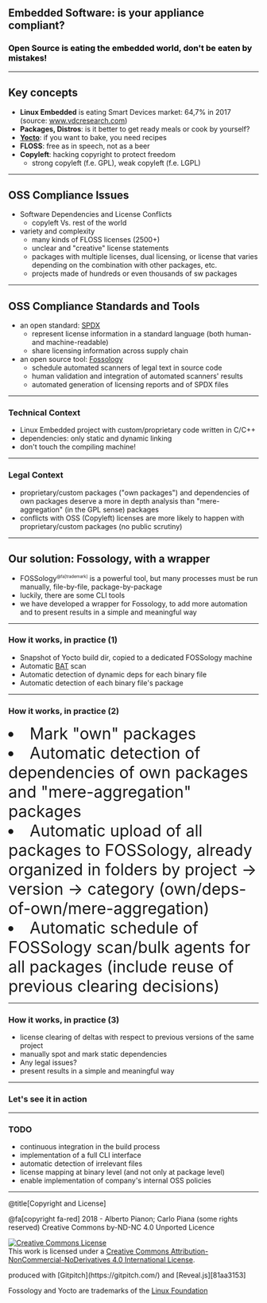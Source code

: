 
## Embedded Software: is your appliance compliant? 

<h3 style="color: black;"> Open Source is eating the embedded world, don't be eaten by mistakes!</h3>

---

## Key concepts

- **Linux Embedded** is eating Smart Devices market: 64,7% in 2017 (source: www.vdcresearch.com)
- **Packages, Distros**: is it better to get ready meals or cook by yourself?  
- [**Yocto**](https://www.yoctoproject.org/ecosystem/members/): if you want to bake, you need recipes
- **FLOSS**: free as in speech, not as a beer
- **Copyleft**: hacking copyright to protect freedom
    - strong copyleft (f.e. GPL), weak copyleft (f.e. LGPL)
    
---

## OSS Compliance Issues

- Software Dependencies and License Conflicts
    - copyleft Vs. rest of the world
- variety and complexity
    - many kinds of FLOSS licenses (2500+)
    - unclear and "creative" license statements
    - packages with multiple licenses, dual licensing, or license that varies depending on the combination with other packages, etc.
    - projects made of hundreds or even thousands of sw packages
 
---

## OSS Compliance Standards and Tools

- an open standard: [SPDX](https://spdx.org)
    - represent license information in a standard language (both human- and machine-readable)
    - share licensing information across supply chain
- an open source tool: [Fossology](https://www.fossology.org/) 
    - schedule automated scanners of legal text in source code
    - human validation and integration of automated scanners' results
    - automated generation of licensing reports and of SPDX files

---

### Technical Context

- Linux Embedded project with custom/proprietary code written in C/C++
- dependencies: only static and dynamic linking
- don't touch the compiling machine! 

---

### Legal Context

- proprietary/custom packages ("own packages") and dependencies of own packages deserve a more in depth analysis than "mere-aggregation" (in the GPL sense) packages
- conflicts with OSS (Copyleft) licenses are more likely to happen with proprietary/custom packages (no public scrutiny)

---

## Our solution: Fossology, with a wrapper 

- FOSSology<sup style="font-size: 0.6em;">@fa[trademark]</sup>  is a powerful tool, but many processes must be run manually, file-by-file, package-by-package
- luckily, there are some CLI tools
- we have developed a wrapper for Fossology, to add more automation and to present results in a simple and meaningful way

---

### How it works, in practice (1)

- Snapshot of Yocto build dir, copied to a dedicated FOSSology machine
- Automatic [BAT](http://www.binaryanalysis.org/) scan
- Automatic detection of dynamic deps for each binary file
- Automatic detection of each binary file's package

---

### How it works, in practice (2)

<li style="font-size:xx-large">Mark "own" packages</li>
<li style="font-size:xx-large">Automatic detection of dependencies of own packages and "mere-aggregation" packages</li>
<li style="font-size:xx-large">Automatic upload of all packages to FOSSology, already organized in folders by project -> version -> category (own/deps-of-own/mere-aggregation)</li>
<li style="font-size:xx-large">Automatic schedule of FOSSology scan/bulk agents for all packages (include reuse of previous clearing decisions)</li>

---

### How it works, in practice (3)

- license clearing of deltas with respect to previous versions of the same project
- manually spot and mark static dependencies
- Any legal issues?
- present results in a simple and meaningful way

---
### Let's see it in action

---
### TODO

- continuous integration in the build process
- implementation of a full CLI interface</li>
- automatic detection of irrelevant files
- license mapping at binary level (and not only at package level)
- enable implementation of company's internal OSS policies

---
@title[Copyright and License]
<div class="bottom">
@fa[copyright fa-red] 2018 - Alberto Pianon; Carlo Piana (some rights reserved)   
Creative Commons by-ND-NC 4.0 Unported Licence

<a rel="license" href="http://creativecommons.org/licenses/by-nc-nd/4.0/"><img alt="Creative Commons License" style="border-width:0" src="https://i.creativecommons.org/l/by-nc-nd/4.0/88x31.png" /></a><br />This work is licensed under a <a rel="license" href="http://creativecommons.org/licenses/by-nc-nd/4.0/">Creative Commons Attribution-NonCommercial-NoDerivatives 4.0 International License</a>.

<p>produced with [Gitpitch](https://gitpitch.com/) and [Reveal.js][81aa3153]</p>

Fossology and Yocto are trademarks of the [Linux Foundation](https://www.linuxfoundation.org/)


</div>

  [81aa3153]: https://revealjs.com/ "Reveal"
